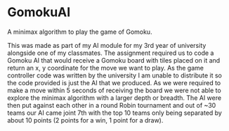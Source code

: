 # GomokuAI
 A minimax algorithm to play the game of Gomoku.

This was made as part of my AI module for my 3rd year of university alongside one of my classmates. The assignment required us to code a Gomoku AI that would receive a Gomoku board with tiles placed on it and return an x, y coordinate for the move we want to play. As the game controller code was written by the university I am unable to distribute it so the code provided is just the AI that we produced. As we were required to make a move within 5 seconds of receiving the board we were not able to explore the minimax algorithm with a larger depth or breadth. The AI were then put against each other in a round Robin tournament and out of ~30 teams our AI came joint 7th with the top 10 teams only being separated by about 10 points (2 points for a win, 1 point for a draw).
